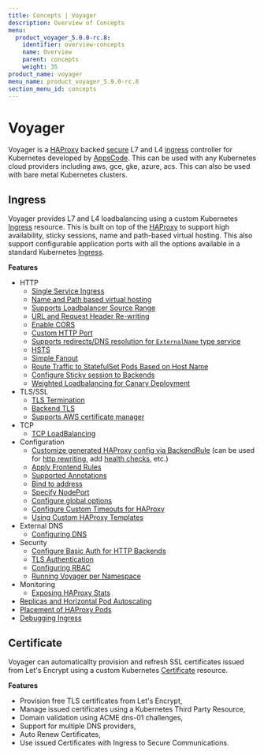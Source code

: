 ```yaml
---
title: Concepts | Voyager
description: Overview of Concepts
menu:
  product_voyager_5.0.0-rc.8:
    identifier: overview-concepts
    name: Overview
    parent: concepts
    weight: 35
product_name: voyager
menu_name: product_voyager_5.0.0-rc.8
section_menu_id: concepts
---
```


# Voyager
Voyager is a [HAProxy](http://www.haproxy.org/) backed [secure](#certificate) L7 and L4 [ingress](#ingress) controller for Kubernetes developed by
[AppsCode](https://appscode.com). This can be used with any Kubernetes cloud providers including aws, gce, gke, azure, acs. This can also be used with bare metal Kubernetes clusters.


## Ingress
Voyager provides L7 and L4 loadbalancing using a custom Kubernetes [Ingress](/docs/guides/ingress) resource. This is built on top of the [HAProxy](http://www.haproxy.org/) to support high availability, sticky sessions, name and path-based virtual hosting.
This also support configurable application ports with all the options available in a standard Kubernetes [Ingress](https://kubernetes.io/docs/guides/ingress/).

**Features**
- HTTP
  - [Single Service Ingress](/docs/guides/ingress/http/single-service.md)
  - [Name and Path based virtual hosting](/docs/guides/ingress/http/named-virtual-hosting.md)
  - [Supports Loadbalancer Source Range](/docs/guides/ingress/http/source-range.md)
  - [URL and Request Header Re-writing](/docs/guides/ingress/http/header-rewrite.md)
  - [Enable CORS](/docs/guides/ingress/http/cors.md)
  - [Custom HTTP Port](/docs/guides/ingress/http/custom-http-port.md)
  - [Supports redirects/DNS resolution for `ExternalName` type service](/docs/guides/ingress/http/external-svc.md)
  - [HSTS](/docs/guides/ingress/http/hsts.md)
  - [Simple Fanout](/docs/guides/ingress/http/simple-fanout.md)
  - [Route Traffic to StatefulSet Pods Based on Host Name](/docs/guides/ingress/http/statefulset-pod.md)
  - [Configure Sticky session to Backends](/docs/guides/ingress/http/sticky-session.md)
  - [Weighted Loadbalancing for Canary Deployment](/docs/guides/ingress/http/weighted.md)
- TLS/SSL
  - [TLS Termination](/docs/guides/ingress/tls/tls.md)
  - [Backend TLS](/docs/guides/ingress/tls/backend-tls.md)
  - [Supports AWS certificate manager](/docs/guides/ingress/tls/aws-cert-manager.md)
- TCP
  - [TCP LoadBalancing](/docs/guides/ingress/tcp/tcp.md)
- Configuration
  - [Customize generated HAProxy config via BackendRule](/docs/guides/ingress/configuration/backend-rule.md) (can be used for [http rewriting](https://www.haproxy.com/doc/aloha/7.0/haproxy/http_rewriting.html), add [health checks](https://www.haproxy.com/doc/aloha/7.0/haproxy/healthchecks.html), etc.)
  - [Apply Frontend Rules](/docs/guides/ingress/configuration/frontend-rule.md)
  - [Supported Annotations](/docs/guides/ingress/configuration/annotations.md)
  - [Bind to address](/docs/guides/ingress/configuration/bind-address.md)
  - [Specify NodePort](/docs/guides/ingress/configuration/node-port.md)
  - [Configure global options](/docs/guides/ingress/configuration/configure-options.md)
  - [Configure Custom Timeouts for HAProxy](/docs/guides/ingress/configuration/configure-timeouts.md)
  - [Using Custom HAProxy Templates](/docs/guides/ingress/configuration/custom-templates.md)
- External DNS
  - [Configuring DNS](/docs/guides/ingress/dns/external-dns.md)
- Security
  - [Configure Basic Auth for HTTP Backends](/docs/guides/ingress/security/basic-auth.md)
  - [TLS Authentication](/docs/guides/ingress/security/tls-auth.md)
  - [Configuring RBAC](/docs/guides/ingress/security/rbac.md)
  - [Running Voyager per Namespace](/docs/guides/ingress/security/restrict-namespace.md)
- Monitoring
  - [Exposing HAProxy Stats](/docs/guides/ingress/monitoring/stats-and-prometheus.md)
- [Replicas and Horizontal Pod Autoscaling](/docs/guides/ingress/replicas-and-autoscaling.md)
- [Placement of HAProxy Pods](/docs/guides/ingress/pod-placement.md)
- [Debugging Ingress](/docs/guides/ingress/debugging.md)


## Certificate
Voyager can automaticallty provision and refresh SSL certificates issued from Let's Encrypt using a custom Kubernetes [Certificate](/docs/guides/certificate) resource.

**Features**
- Provision free TLS certificates from Let's Encrypt,
- Manage issued certificates using a Kubernetes Third Party Resource,
- Domain validation using ACME dns-01 challenges,
- Support for multiple DNS providers,
- Auto Renew Certificates,
- Use issued Certificates with Ingress to Secure Communications.
